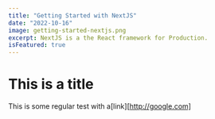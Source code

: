 ```yaml
---
title: "Getting Started with NextJS"
date: "2022-10-16"
image: getting-started-nextjs.png
excerpt: NextJS is a the React framework for Production.
isFeatured: true
---
```


# This is a title

This is some regular test with a[link][http://google.com]
